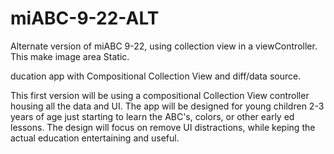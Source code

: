 # miABC-9-22-ALT
Alternate version of miABC 9-22, using collection view in a viewController. This make image area Static.

ducation app with Compositional Collection View and diff/data source.

This first version will be using a compositional Collection View controller housing all the data and UI. 
The app will be designed for young children 2-3 years of age just starting to learn the ABC's, colors, or other early ed lessons. 
The design will focus on remove UI distractions, while keping the actual education entertaining and useful.
